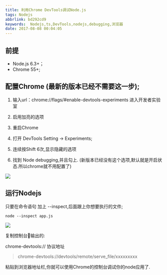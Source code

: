 ```yaml
---
title: 利用Chrome DevTools调试Node.js
tags: Nodejs
abbrlink: bd292cd9
keywords:  Nodejs,ts,DevTools,nodejs,debugging,浏览器
date: 2017-08-08 00:04:05
---
```


## 前提
* Node.js 6.3+；
* Chrome 55+;

## 配置Chrome (最新的版本已经不需要这一步);
1. 输入url：chrome://flags/#enable-devtools-experiments 进入开发者实验室

2. 启用加亮的选项

3. 重启Chrome

4. 打开 DevTools Setting -> Experiments; 

5. 连续按Shift 6次,显示隐藏的选项

6. 找到 Node debugging,并且勾上. (新版本已经没有这个选项,默认就是开启状态.所以chrome就不用配置了)

![](http://files.jb51.net/file_images/article/201702/2017216143309201.png?2017116143318)


## 运行Nodejs

只要在命令语句 加上 --inspect,后面跟上你想要执行的文件;

```
node --inspect app.js 
```

![](https://static.alili.tech/images/debug.png)

复制控制台输出的:

 chrome-devtools:// 协议地址

> chrome-devtools://devtools/remote/serve_file/xxxxxxxxx

粘贴到浏览器地址栏,你就可以使用Chrome的控制台调试你的node应用了.